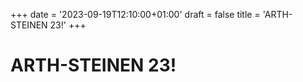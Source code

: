 +++
date = '2023-09-19T12:10:00+01:00'
draft = false
title = 'ARTH-STEINEN 23!'
+++

# ARTH-STEINEN 23!
